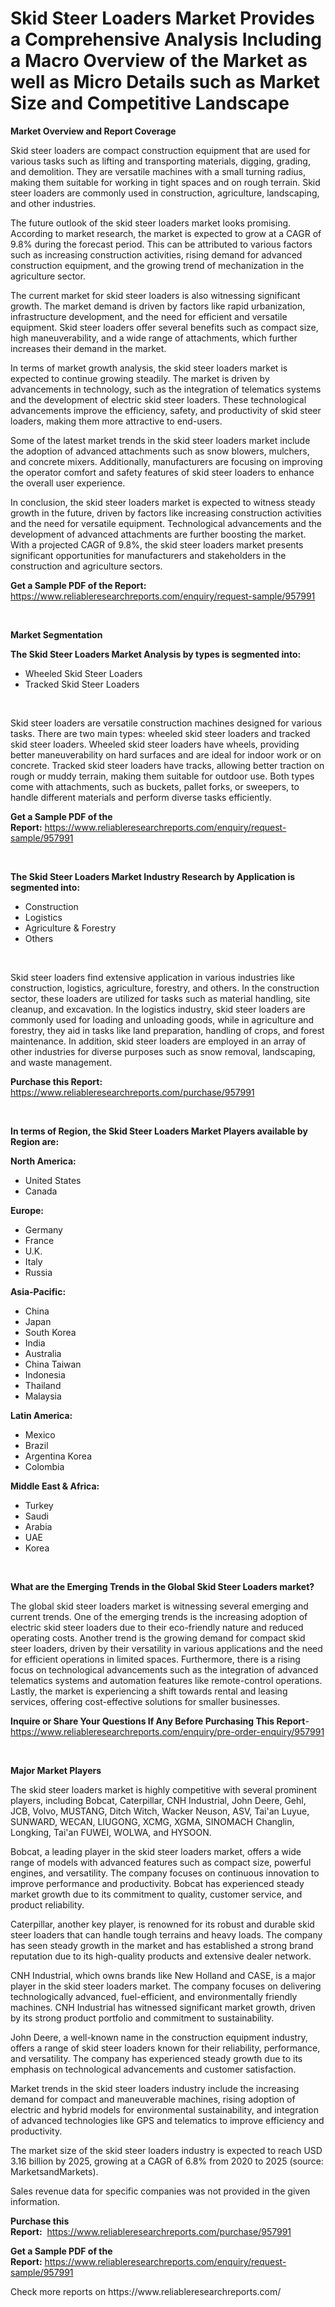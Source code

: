 <p><h1>Skid Steer Loaders Market Provides a Comprehensive Analysis Including a Macro Overview of the Market as well as Micro Details such as Market Size and Competitive Landscape</h1></p><p><strong>Market Overview and Report Coverage</strong></p>
<p><p>Skid steer loaders are compact construction equipment that are used for various tasks such as lifting and transporting materials, digging, grading, and demolition. They are versatile machines with a small turning radius, making them suitable for working in tight spaces and on rough terrain. Skid steer loaders are commonly used in construction, agriculture, landscaping, and other industries.</p><p>The future outlook of the skid steer loaders market looks promising. According to market research, the market is expected to grow at a CAGR of 9.8% during the forecast period. This can be attributed to various factors such as increasing construction activities, rising demand for advanced construction equipment, and the growing trend of mechanization in the agriculture sector.</p><p>The current market for skid steer loaders is also witnessing significant growth. The market demand is driven by factors like rapid urbanization, infrastructure development, and the need for efficient and versatile equipment. Skid steer loaders offer several benefits such as compact size, high maneuverability, and a wide range of attachments, which further increases their demand in the market.</p><p>In terms of market growth analysis, the skid steer loaders market is expected to continue growing steadily. The market is driven by advancements in technology, such as the integration of telematics systems and the development of electric skid steer loaders. These technological advancements improve the efficiency, safety, and productivity of skid steer loaders, making them more attractive to end-users.</p><p>Some of the latest market trends in the skid steer loaders market include the adoption of advanced attachments such as snow blowers, mulchers, and concrete mixers. Additionally, manufacturers are focusing on improving the operator comfort and safety features of skid steer loaders to enhance the overall user experience.</p><p>In conclusion, the skid steer loaders market is expected to witness steady growth in the future, driven by factors like increasing construction activities and the need for versatile equipment. Technological advancements and the development of advanced attachments are further boosting the market. With a projected CAGR of 9.8%, the skid steer loaders market presents significant opportunities for manufacturers and stakeholders in the construction and agriculture sectors.</p></p>
<p><strong>Get a Sample PDF of the Report:</strong> <a href="https://www.reliableresearchreports.com/enquiry/request-sample/957991">https://www.reliableresearchreports.com/enquiry/request-sample/957991</a></p>
<p>&nbsp;</p>
<p><strong>Market Segmentation</strong></p>
<p><strong>The Skid Steer Loaders Market Analysis by types is segmented into:</strong></p>
<p><ul><li>Wheeled Skid Steer Loaders</li><li>Tracked Skid Steer Loaders</li></ul></p>
<p>&nbsp;</p>
<p><p>Skid steer loaders are versatile construction machines designed for various tasks. There are two main types: wheeled skid steer loaders and tracked skid steer loaders. Wheeled skid steer loaders have wheels, providing better maneuverability on hard surfaces and are ideal for indoor work or on concrete. Tracked skid steer loaders have tracks, allowing better traction on rough or muddy terrain, making them suitable for outdoor use. Both types come with attachments, such as buckets, pallet forks, or sweepers, to handle different materials and perform diverse tasks efficiently.</p></p>
<p><strong>Get a Sample PDF of the Report:</strong>&nbsp;<a href="https://www.reliableresearchreports.com/enquiry/request-sample/957991">https://www.reliableresearchreports.com/enquiry/request-sample/957991</a></p>
<p>&nbsp;</p>
<p><strong>The Skid Steer Loaders Market Industry Research by Application is segmented into:</strong></p>
<p><ul><li>Construction</li><li>Logistics</li><li>Agriculture & Forestry</li><li>Others</li></ul></p>
<p>&nbsp;</p>
<p><p>Skid steer loaders find extensive application in various industries like construction, logistics, agriculture, forestry, and others. In the construction sector, these loaders are utilized for tasks such as material handling, site cleanup, and excavation. In the logistics industry, skid steer loaders are commonly used for loading and unloading goods, while in agriculture and forestry, they aid in tasks like land preparation, handling of crops, and forest maintenance. In addition, skid steer loaders are employed in an array of other industries for diverse purposes such as snow removal, landscaping, and waste management.</p></p>
<p><strong>Purchase this Report:</strong>&nbsp; <a href="https://www.reliableresearchreports.com/purchase/957991">https://www.reliableresearchreports.com/purchase/957991</a></p>
<p>&nbsp;</p>
<p><strong>In terms of Region, the Skid Steer Loaders Market Players available by Region are:</strong></p>
<p>
    <p> <strong> North America: </strong>
        <ul>
            <li>United States</li>
            <li>Canada</li>
        </ul>
        </p> 
    <p> <strong> Europe: </strong>
        <ul>
            <li>Germany</li>
            <li>France</li>
            <li>U.K.</li>
            <li>Italy</li>
            <li>Russia</li>
        </ul>
        </p> 
    <p> <strong> Asia-Pacific: </strong>
        <ul>
            <li>China</li>
            <li>Japan</li>
            <li>South Korea</li>
            <li>India</li>
            <li>Australia</li>
            <li>China Taiwan</li>
            <li>Indonesia</li>
            <li>Thailand</li>
            <li>Malaysia</li>
        </ul>
        </p> 
    <p> <strong> Latin America: </strong>
        <ul>
            <li>Mexico</li>
            <li>Brazil</li>
            <li>Argentina Korea</li>
            <li>Colombia</li>
        </ul>
        </p> 
    <p> <strong> Middle East & Africa: </strong>
        <ul>
            <li>Turkey</li>
            <li>Saudi</li>
            <li>Arabia</li>
            <li>UAE</li>
            <li>Korea</li>
        </ul>
    </p>
    </p>
<p>&nbsp;</p>
<p><strong>What are the Emerging Trends in the Global Skid Steer Loaders market?</strong></p>
<p><p>The global skid steer loaders market is witnessing several emerging and current trends. One of the emerging trends is the increasing adoption of electric skid steer loaders due to their eco-friendly nature and reduced operating costs. Another trend is the growing demand for compact skid steer loaders, driven by their versatility in various applications and the need for efficient operations in limited spaces. Furthermore, there is a rising focus on technological advancements such as the integration of advanced telematics systems and automation features like remote-control operations. Lastly, the market is experiencing a shift towards rental and leasing services, offering cost-effective solutions for smaller businesses.</p></p>
<p><strong>Inquire or Share Your Questions If Any Before Purchasing This Report</strong>- <a href="https://www.reliableresearchreports.com/enquiry/pre-order-enquiry/957991">https://www.reliableresearchreports.com/enquiry/pre-order-enquiry/957991</a></p>
<p>&nbsp;</p>
<p><strong>Major Market Players</strong></p>
<p><p>The skid steer loaders market is highly competitive with several prominent players, including Bobcat, Caterpillar, CNH Industrial, John Deere, Gehl, JCB, Volvo, MUSTANG, Ditch Witch, Wacker Neuson, ASV, Tai'an Luyue, SUNWARD, WECAN, LIUGONG, XCMG, XGMA, SINOMACH Changlin, Longking, Tai'an FUWEI, WOLWA, and HYSOON.</p><p>Bobcat, a leading player in the skid steer loaders market, offers a wide range of models with advanced features such as compact size, powerful engines, and versatility. The company focuses on continuous innovation to improve performance and productivity. Bobcat has experienced steady market growth due to its commitment to quality, customer service, and product reliability.</p><p>Caterpillar, another key player, is renowned for its robust and durable skid steer loaders that can handle tough terrains and heavy loads. The company has seen steady growth in the market and has established a strong brand reputation due to its high-quality products and extensive dealer network.</p><p>CNH Industrial, which owns brands like New Holland and CASE, is a major player in the skid steer loaders market. The company focuses on delivering technologically advanced, fuel-efficient, and environmentally friendly machines. CNH Industrial has witnessed significant market growth, driven by its strong product portfolio and commitment to sustainability.</p><p>John Deere, a well-known name in the construction equipment industry, offers a range of skid steer loaders known for their reliability, performance, and versatility. The company has experienced steady growth due to its emphasis on technological advancements and customer satisfaction.</p><p>Market trends in the skid steer loaders industry include the increasing demand for compact and maneuverable machines, rising adoption of electric and hybrid models for environmental sustainability, and integration of advanced technologies like GPS and telematics to improve efficiency and productivity.</p><p>The market size of the skid steer loaders industry is expected to reach USD 3.16 billion by 2025, growing at a CAGR of 6.8% from 2020 to 2025 (source: MarketsandMarkets).</p><p>Sales revenue data for specific companies was not provided in the given information.</p></p>
<p><strong>Purchase this Report:</strong>&nbsp;&nbsp;<a href="https://www.reliableresearchreports.com/purchase/957991">https://www.reliableresearchreports.com/purchase/957991</a></p>
<p></p>
<p><strong>Get a Sample PDF of the Report:</strong>&nbsp;<a href="https://www.reliableresearchreports.com/enquiry/request-sample/957991">https://www.reliableresearchreports.com/enquiry/request-sample/957991</a></p>
<p>Check more reports on https://www.reliableresearchreports.com/</p>
